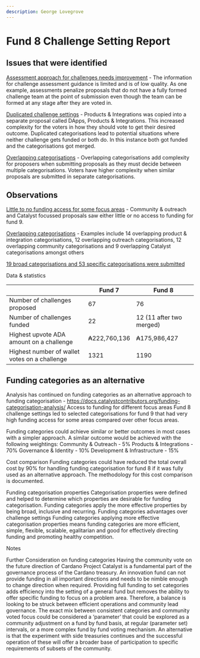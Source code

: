 ```yaml
---
description: George Lovegrove
---
```


# Fund 8 Challenge Setting Report

## Issues that were identified&#x20;

[Assessment approach for challenges needs improvement](https://docs.catalystcontributors.org/funding-categorisation-analysis/challenge-settings/challenge-setting-assessment-issues) - The information for challenge assessment guidance is limited and is of low quality. As one example, assessments penalize proposals that do not have a fully formed challenge team at the point of submission even though the team can be formed at any stage after they are voted in.&#x20;

[Duplicated challenge settings](https://docs.google.com/spreadsheets/d/15ELXp81NfvXHgrerTbuIofZOXBsdjocN1YgBK0gPP3E/edit#gid=894583832) - Products & Integrations was copied into a separate proposal called DApps, Products & Integrations. This increased complexity for the voters in how they should vote to get their desired outcome. Duplicated categorisations lead to potential situations where neither challenge gets funded or both do. In this instance both got funded and the categorisations got merged.&#x20;

[Overlapping categorisations](https://docs.catalystcontributors.org/funding-categorisation-analysis/historical-analysis-and-comparisons/categorisation-setting-observations/fund-8) - Overlapping categorisations add complexity for proposers when submitting proposals as they must decide between multiple categorisations. Voters have higher complexity when similar proposals are submitted in separate categorisations.&#x20;

## Observations

[Little to no funding access for some focus areas](https://docs.catalystcontributors.org/funding-categorisation-analysis/historical-analysis-and-comparisons/funding-access-for-each-focus-area/fund-9) - Community & outreach and Catalyst focussed proposals saw either little or no access to funding for fund 9.&#x20;

[Overlapping categorisations](https://docs.catalystcontributors.org/funding-categorisation-analysis/historical-analysis-and-comparisons/categorisation-setting-observations/fund-8) - Examples include 14 overlapping product & integration categorisations, 12 overlapping outreach categorisations, 12 overlapping community categorisations and 9 overlapping Catalyst categorisations amongst others&#x20;

[19 broad categorisations and 53 specific categorisations were submitted](https://docs.catalystcontributors.org/funding-categorisation-analysis/historical-analysis-and-comparisons/categorisation-setting-observations/fund-8)&#x20;

Data & statistics

|                                               | Fund 7       | Fund 8                    |
| --------------------------------------------- | ------------ | ------------------------- |
| Number of challenges proposed                 | 67           | 76                        |
| Number of challenges funded                   | 22           | 12 (11 after two merged)  |
| Highest upvote ADA amount on a challenge      | ₳222,760,136 | ₳175,986,427              |
| Highest number of wallet votes on a challenge | 1321         | 1190                      |

## Funding categories as an alternative&#x20;

Analysis has continued on funding categories as an alternative approach to funding categorisation - https://docs.catalystcontributors.org/funding-categorisation-analysis/ Access to funding for different focus areas Fund 8 challenge settings led to selected categorisations for fund 9 that had very high funding access for some areas compared over other focus areas.

Funding categories could achieve similar or better outcomes in most cases with a simpler approach. A similar outcome would be achieved with the following weightings: Community & Outreach - 5% Products & Integrations - 70% Governance & Identity - 10% Development & Infrastructure - 15%

Cost comparison Funding categories could have reduced the total overall cost by 90% for handling funding categorisation for fund 8 if it was fully used as an alternative approach. The methodology for this cost comparison is documented.

Funding categorisation properties Categorisation properties were defined and helped to determine which properties are desirable for funding categorisation. Funding categories apply the more effective properties by being broad, inclusive and recurring. Funding categories advantages over challenge settings Funding categories applying more effective categorisation properties means funding categories are more efficient, simple, flexible, scalable, egalitarian and good for effectively directing funding and promoting healthy competition.

Notes

Further Consideration on funding categories Having the community vote on the future direction of Cardano Project Catalyst is a fundamental part of the governance process of the Cardano treasury. An innovation fund can not provide funding in all important directions and needs to be nimble enough to change direction when required. Providing full funding to set categories adds efficiency into the setting of a general fund but removes the ability to offer specific funding to focus on a problem area. Therefore, a balance is looking to be struck between efficient operations and community lead governance. The exact mix between consistent categories and community voted focus could be considered a ‘parameter’ that could be explored as a community adjustment on a fund by fund basis, at regular (parameter set) intervals, or a more complex fund by fund voting mechanism. An alternative is that the experiment with side treasuries continues and the successful operation of these will offer a broader base of participation to specific requirements of subsets of the community.
